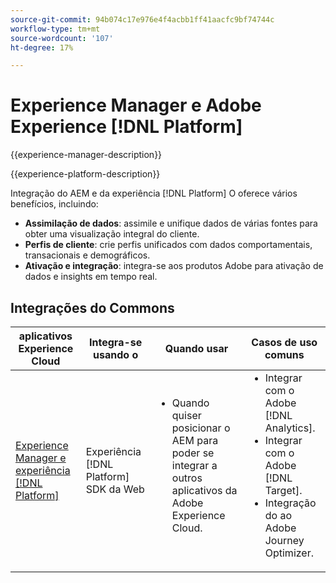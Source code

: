 ```yaml
---
source-git-commit: 94b074c17e976e4f4acbb1ff41aacfc9bf74744c
workflow-type: tm+mt
source-wordcount: '107'
ht-degree: 17%

---
```



# Experience Manager e Adobe Experience [!DNL Platform]

{{experience-manager-description}}

{{experience-platform-description}}

Integração do AEM e da experiência [!DNL Platform] O oferece vários benefícios, incluindo:

+ **Assimilação de dados**: assimile e unifique dados de várias fontes para obter uma visualização integral do cliente.
+ **Perfis de cliente**: crie perfis unificados com dados comportamentais, transacionais e demográficos.
+ **Ativação e integração**: integra-se aos produtos Adobe para ativação de dados e insights em tempo real.

## Integrações do Commons

<table>
    <thead>
        <tr>
            <th>aplicativos Experience Cloud</th>
            <th>Integra-se usando o</th>
            <th>Quando usar</th>
            <th>Casos de uso comuns</th>
        </tr>
    </thead>
    <tbody>
        <tr>
            <td><a href="https://experienceleague.adobe.com/docs/experience-manager-learn/sites/integrations/experience-platform/web-sdk.html?lang=pt-BR" target="_blank" rel="noreferrer">Experience Manager e experiência [!DNL Platform]</a></td>
            <td>Experiência [!DNL Platform] SDK da Web</td>
            <td>
                <ul style="margin-top: 0;">
                    <li>Quando quiser posicionar o AEM para poder se integrar a outros aplicativos da Adobe Experience Cloud.</li>
                </ul>
            </td>
            <td>
                <ul style="margin-top: 0;">
                  <li>Integrar com o Adobe [!DNL Analytics].</li>
                  <li>Integrar com o Adobe [!DNL Target].</li>
                  <li>Integração do ao Adobe Journey Optimizer.</li>
                </ul>
            </td>
        </tr>        
    </tbody>          
</table>
